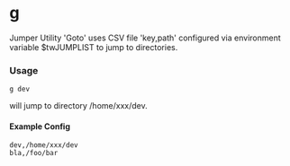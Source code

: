 # g
Jumper Utility 'Goto' uses CSV file 'key,path' configured via environment variable $twJUMPLIST to jump to directories.
### Usage
    g dev
will jump to directory /home/xxx/dev.

#### Example Config
    dev,/home/xxx/dev
    bla,/foo/bar
